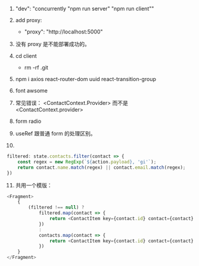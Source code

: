1. "dev": "concurrently \"npm run server\" \"npm run client\""

2. add proxy:
    -   "proxy": "http://localhost:5000"

3. 没有 proxy 是不能部署成功的。

4. cd client
    - rm -rf .git

5. npm i axios react-router-dom uuid react-transition-group

6. font awsome
  <script src="https://kit.fontawesome.com/2876a5e4cd.js" crossorigin="anonymous"></script>

7. 常见错误： <ContactContext.Provider> 而不是 <ContactContext.provider>

8. form radio

9. useRef 跟普通 form 的处理区别。

10. 
```js
filtered: state.contacts.filter(contact => {
    const regex = new RegExp(`${action.payload}, 'gi'`);
    return contact.name.match(regex) || contact.email.match(regex);
})
```

11. 共用一个模版：
```js
<Fragment>
    {
        (filtered !== null) ?
            filtered.map(contact => {
                return <ContactItem key={contact.id} contact={contact} />
            })
            :
            contacts.map(contact => {
                return <ContactItem key={contact.id} contact={contact} />
            })
    }
</Fragment>
```